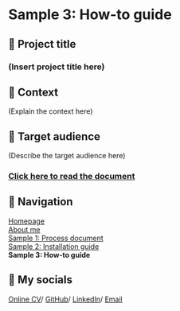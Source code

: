 
# Sample 3: How-to guide

## 💼 Project title

### (Insert project title here)

## 📂 Context

(Explain the context here)

## 👥 Target audience

(Describe the target audience here)

### [Click here to read the document](sample-3.md)

## 📍 Navigation

[Homepage](README.md)  
[About me](about-me.md)     
[Sample 1: Process document](sample-1-overview.md)   
[Sample 2: Installation guide](sample-2-overview.md)  
**Sample 3: How-to guide**

## 💌 My socials

[Online CV](https://marytanaelwriter.com/)/ [GitHub](https://github.com/marytanaelwriter)/ [LinkedIn](https://www.linkedin.com/in/marytanaelwriter/)/  [Email](mailto:marytanaelwriter@gmail.com)

